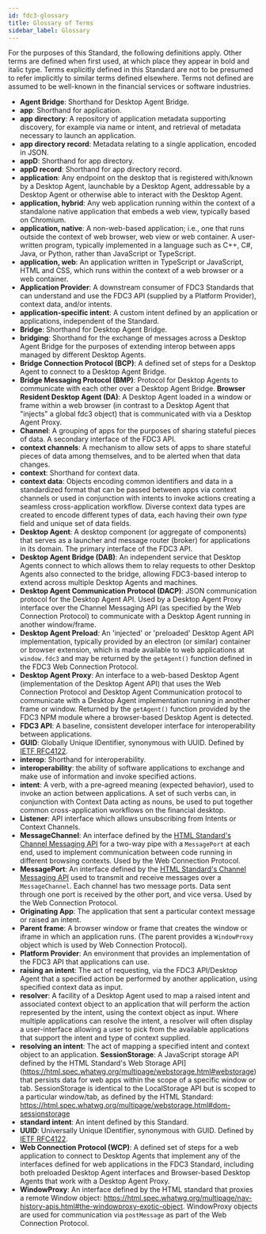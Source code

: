 ```yaml
---
id: fdc3-glossary
title: Glossary of Terms
sidebar_label: Glossary
---
```


For the purposes of this Standard, the following definitions apply. Other terms are defined when first used, at which place they appear in bold and italic type. Terms explicitly defined in this Standard are not to be presumed to refer implicitly to similar terms defined elsewhere. Terms not defined are assumed to be well-known in the financial services or software industries.

- **Agent Bridge**: Shorthand for Desktop Agent Bridge.
- **app**: Shorthand for application.
- **app directory**: A repository of application metadata supporting discovery, for example via name or intent, and retrieval of metadata necessary to launch an application.
- **app directory record**: Metadata relating to a single application, encoded in JSON.
- **appD**: Shorthand for app directory.
- **appD record**: Shorthand for app directory record.
- **application**: Any endpoint on the desktop that is registered with/known by a Desktop Agent, launchable by a Desktop Agent, addressable by a Desktop Agent or otherwise able to interact with the Desktop Agent.
- **application, hybrid**: Any web application running within the context of a standalone native application that embeds a web view, typically based on Chromium.
- **application, native**: A non-web-based application; i.e., one that runs outside the context of web browser, web view or web container. A user-written program, typically implemented in a language such as C++, C#, Java, or Python, rather than JavaScript or TypeScript.
- **application, web**: An application written in TypeScript or JavaScript, HTML and CSS, which runs within the context of a web browser or a web container.
- **Application Provider**: A downstream consumer of FDC3 Standards that can understand and use the FDC3 API (supplied by a Platform Provider), context data, and/or intents.
- **application-specific intent**: A custom intent defined by an application or applications, independent of the Standard.
- **Bridge**: Shorthand for Desktop Agent Bridge.
- **bridging**: Shorthand for the exchange of messages across a Desktop Agent Bridge for the purposes of extending interop between apps managed by different Desktop Agents.
- **Bridge Connection Protocol (BCP)**: A defined set of steps for a Desktop Agent to connect to a Desktop Agent Bridge.
- **Bridge Messaging Protocol (BMP)**: Protocol for Desktop Agents to communicate with each other over a Desktop Agent Bridge.
**Browser Resident Desktop Agent (DA)**: A Desktop Agent loaded in a window or frame within a web browser (in contrast to a Desktop Agent that "injects" a global fdc3 object) that is communicated with via a Desktop Agent Proxy.
- **Channel**: A grouping of apps for the purposes of sharing stateful pieces of data. A secondary interface of the FDC3 API.
- **context channels**: A mechanism to allow sets of apps to share stateful pieces of data among themselves, and to be alerted when that data changes.
- **context**: Shorthand for context data.
- **context data**: Objects encoding common identifiers and data in a standardized format that can be passed between apps via context channels or used in conjunction with intents to invoke actions creating a seamless cross-application workflow. Diverse context data types are created to encode different types of data, each having their own _type_ field and unique set of data fields.
- **Desktop Agent**: A desktop component (or aggregate of components) that serves as a launcher and message router (broker) for applications in its domain. The primary interface of the FDC3 API.
- **Desktop Agent Bridge (DAB)**: An independent service that Desktop Agents connect to which allows them to relay requests to other Desktop Agents also connected to the bridge, allowing FDC3-based interop to extend across multiple Desktop Agents and machines.
- **Desktop Agent Communication Protocol (DACP)**: JSON communication protocol for the Desktop Agent API. Used by a Desktop Agent Proxy interface over the Channel Messaging API (as specified by the Web Connection Protocol) to communicate with a Desktop Agent running in another window/frame.
- **Desktop Agent Preload**: An 'injected' or 'preloaded' Desktop Agent API implementation, typically provided by an electron (or similar) container or browser extension, which is made available to web applications at `window.fdc3` and may be returned by the `getAgent()` function defined in the FDC3 Web Connection Protocol.
- **Desktop Agent Proxy**: An interface to a web-based Desktop Agent (implementation of the Desktop Agent API) that uses the Web Connection Protocol and Desktop Agent Communication protocol to communicate with a Desktop Agent implementation running in another frame or window. Returned by the `getAgent()` function provided by the FDC3 NPM module where a browser-based Desktop Agent is detected.
- **FDC3 API**: A baseline, consistent developer interface for interoperability between applications.
- **GUID**: Globally Unique IDentifier, synonymous with UUID. Defined by [IETF RFC4122](references).
- **interop**: Shorthand for interoperability.
- **interoperability**: the ability of software applications to exchange and make use of information and invoke specified actions.
- **intent**: A verb, with a pre-agreed meaning (expected behavior), used to invoke an action between applications. A set of such verbs can, in conjunction with Context Data acting as nouns, be used to put together common cross-application workflows on the financial desktop.
- **Listener**: API interface which allows unsubscribing from Intents or Context Channels.
- **MessageChannel**: An interface defined by the [HTML Standard's Channel Messaging API](https://html.spec.whatwg.org/multipage/web-messaging.html#channel-messaging) for a two-way pipe with a `MessagePort` at each end, used to implement communication between code running in different browsing contexts. Used by the Web Connection Protocol.
- **MessagePort**: An interface defined by the [HTML Standard's Channel Messaging API](https://html.spec.whatwg.org/multipage/web-messaging.html#channel-messaging) used to transmit and receive messages over a `MessageChannel`. Each channel has two message ports. Data sent through one port is received by the other port, and vice versa. Used by the Web Connection Protocol.
- **Originating App**: The application that sent a particular context message or raised an intent.
- **Parent frame**: A browser window or frame that creates the window or iframe in which an application runs. (The parent provides a `WindowProxy` object which is used by Web Connection Protocol).
- **Platform Provider**: An environment that provides an implementation of the FDC3 API that applications can use.
- **raising an intent**: The act of requesting, via the FDC3 API/Desktop Agent that a specified action be performed by another application, using specified context data as input.
- **resolver**: A facility of a Desktop Agent used to map a raised intent and associated context object to an application that will perform the action represented by the intent, using the context object as input. Where multiple applications can resolve the intent, a resolver will often display a user-interface allowing a user to pick from the available applications that support the intent and type of context supplied.
- **resolving an intent**: The act of mapping a specified intent and context object to an application.
**SessionStorage**: A JavaScript storage API defined by the HTML Standard's Web Storage API](https://html.spec.whatwg.org/multipage/webstorage.html#webstorage) that persists data for web apps within the scope of a specific window or tab. SessionStorage is identical to the LocalStorage API but is scoped to a particular window/tab, as defined by the HTML Standard: <https://html.spec.whatwg.org/multipage/webstorage.html#dom-sessionstorage>
- **standard intent**: An intent defined by this Standard.
- **UUID**: Universally Unique IDentifier, synonymous with GUID. Defined by [IETF RFC4122](references).
- **Web Connection Protocol (WCP)**: A defined set of steps for a web application to connect to Desktop Agents that implement any of the interfaces defined for web applications in the FDC3 Standard, including both preloaded Desktop Agent interfaces and Browser-based Desktop Agents that work with a Desktop Agent Proxy.
- **WindowProxy**: An interface defined by the HTML standard that proxies a remote Window object: <https://html.spec.whatwg.org/multipage/nav-history-apis.html#the-windowproxy-exotic-object>. WindowProxy objects are used for communication via `postMessage` as part of the Web Connection Protocol.
